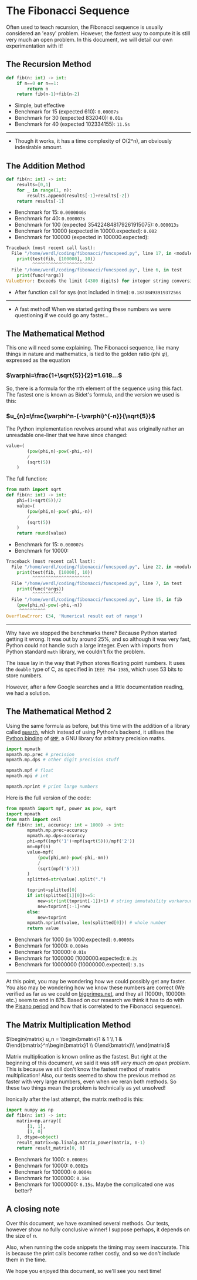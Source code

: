 # The Fibonacci Sequence
Often used to teach recursion, the Fibonacci sequence is usually considered an 'easy' problem. However, the fastest way to compute it is still very much an open problem. In this document, we will detail our own experimentation with it!

## The Recursion Method
```py
def fib(n: int) -> int:
    if n==0 or n==1:
        return n
    return fib(n-1)+fib(n-2)
```
- Simple, but effective
- Benchmark for 15 (expected 610): `0.00007s`
- Benchmark for 30 (expected 832040): `0.01s`
- Benchmark for 40 (expected 102334155): `11.5s`
<hr>

- Though it works, it has a time complexity of O(2^n), an obviously indesirable amount.

## The Addition Method
```py
def fib(n: int) -> int:
    results=[0,1]
    for _ in range(1, n):
        results.append(results[-1]+results[-2])
    return results[-1]
```
- Benchmark for 15: `0.0000046s`
- Benchmark for 40: `0.000007s`
- Benchmark for 100 (expected 354224848179261915075): `0.000013s`
- Benchmark for 10000 (expected in 10000.expected): `0.002`
- Benchmark for 100000 (expected in 100000.expected):
```py
Traceback (most recent call last):
  File "/home/werdl/coding/fibonacci/funcspeed.py", line 17, in <module>
    print(test(fib, [100000], 10))
          ^^^^^^^^^^^^^^^^^^^^^^^
  File "/home/werdl/coding/fibonacci/funcspeed.py", line 6, in test
    print(func(*args))
ValueError: Exceeds the limit (4300 digits) for integer string conversion; use sys.set_int_max_str_digits() to increase the limit
```
- After function call for sys (not included in time): `0.1873849391937256s`
<hr>

- A fast method! When we started getting these numbers we were questioning if we could go any faster...

## The Mathematical Method
This one will need some explaining. The Fibonacci sequence, like many things in nature and mathematics, is tied to the golden ratio (phi $\varphi$), expressed as the equation 
### $`\varphi=\frac{1+\sqrt{5}}{2}=1.618...`$
So, there is a formula for the nth element of the sequence using this fact. The fastest one is known as Bidet's formula, and the version we used is this:
### $`u_{n}=\frac{\varphi^n-(-\varphi)^{-n}}{\sqrt{5}}`$

The Python implementation revolves around what was originally rather an unreadable one-liner that we have since changed:
```py
value=(
        (pow(phi,n)-pow(-phi,-n))
        /
        (sqrt(5))
    ) 
```
The full function:
```py
from math import sqrt
def fib(n: int) -> int:
    phi=(1+sqrt(5))/2
    value=(
        (pow(phi,n)-pow(-phi,-n))
        /
        (sqrt(5))
    ) 
    return round(value)
```
- Benchmark for 15: `0.000007s`
- Benchmark for 10000: 
```py
Traceback (most recent call last):
  File "/home/werdl/coding/fibonacci/funcspeed.py", line 22, in <module>
    print(test(fib, [10000], 10))
          ^^^^^^^^^^^^^^^^^^^^^^
  File "/home/werdl/coding/fibonacci/funcspeed.py", line 7, in test
    print(func(*args))
          ^^^^^^^^^^^
  File "/home/werdl/coding/fibonacci/funcspeed.py", line 15, in fib
    (pow(phi,n)-pow(-phi,-n))
     ^^^^^^^^^^
OverflowError: (34, 'Numerical result out of range')

```
<hr>

Why have we stopped the benchmarks there? Because Python started getting it wrong. It was out by around 25%, and so although it was very fast, Python could not handle such a large integer. Even with imports from Python standard `math` library, we couldn't fix the problem.

The issue lay in the way that Python stores floating point numbers. It uses the `double` type of C, as specified in `IEEE 754-1985`, which uses 53 bits to store numbers. 

However, after a few Google searches and a little documentation reading, we had a solution.

## The Mathematical Method 2
Using the same formula as before, but this time with the addition of a library called [`mpmath`](http://mpmath.org), which instead of using Python's backend, it utilises the [Python binding](https://github.com/aleaxit/gmpy) of [`GMP`](https://gmplib.org/), a GNU library for arbitrary precision maths.
```py
import mpmath
mpmath.mp.prec # precision
mpmath.mp.dps # other digit precision stuff

mpmath.mpf # float
mpmath.mpi # int

mpmath.nprint # print large numbers
```
Here is the full version of the code:
```py
from mpmath import mpf, power as pow, sqrt
import mpmath
from math import ceil
def fib(n: int, accuracy: int = 1000) -> int:
        mpmath.mp.prec=accuracy
        mpmath.mp.dps=accuracy
        phi=mpf((mpf('1')+mpf(sqrt(5)))/mpf('2'))
        mn=mpf(n)
        value=mpf(
            (pow(phi,mn)-pow(-phi,-mn))
            /
            (sqrt(mpf('5')))
        )
        splitted=str(value).split(".")

        toprint=splitted[0]
        if int(splitted[1][0])>=5:
            new=str(int(toprint[-1])+1) # string immutability workaround
            new=toprint[:-1]+new
        else:
            new=toprint
        mpmath.nprint(value, len(splitted[0])) # whole number
        return value
```

- Benchmark for 1000 (in 1000.expected): `0.00008s`
- Benchmark for 10000: `0.0004s`
- Benchmark for 100000: `0.01s`
- Benchmark for 1000000 (1000000.expected): `0.2s`
- Benchmark for 10000000 (10000000.expected): `3.1s`
<hr>

At this point, you may be wondering how we could possibly get any faster. You also may be wondering how we know these numbers are correct (We verified as far as we could on [bigprimes.net](http://bigprimes.net), and they all (1000th, 10000th etc.) seem to end in 875. Based on our research we think it has to do with the [Pisano period](https://en.wikipedia.org/wiki/Pisano_period) and how that is correlated to the Fibonacci sequence).

## The Matrix Multiplication Method
$`\begin{matrix}
u_n = \begin{bmatrix}1 & 1 \\ 1 & 0\end{bmatrix}^n\begin{bmatrix}1 \\ 0\end{bmatrix}\\
\end{matrix}`$

Matrix multiplication is known online as the fastest. But right at the beginning of this document, we said it was _still very much an open problem_. This is because we still don't know the fastest method of matrix multiplication! Also, our tests seemed to show the previous method as faster with very large numbers, even when we reran both methods. So these two things mean the problem is technically as yet unsolved!

Ironically after the last attempt, the matrix method is this:
```py
import numpy as np
def fib(n: int) -> int:
    matrix=np.array([
        [1, 1],
        [1, 0]
    ], dtype=object)
    result_matrix=np.linalg.matrix_power(matrix, n-1)
    return result_matrix[0, 0]
```
- Benchmark for 1000: `0.00003s`
- Benchmark for 10000: `0.0002s`
- Benchmark for 100000: `0.0004s`
- Benchmark for 1000000: `0.16s`
- Benchmark for 10000000: `6.15s`. Maybe the complicated one was better?

## A closing note
Over this document, we have examined several methods. Our tests, however show no fully conclusive winner! I suppose perhaps, it depends on the size of $n$.

Also, when running the code snippets the timing may seem inaccurate. This is because the print calls become rather costly, and so we don't include them in the time.

We hope you enjoyed this document, so we'll see you next time!